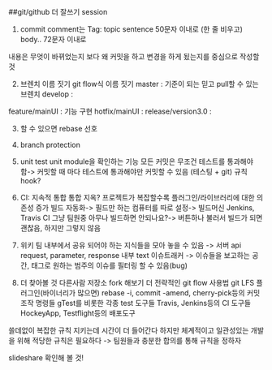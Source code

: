 ##git/github 더 잘쓰기 session
1. commit comment는
Tag: topic sentence 50문자 이내로
(한 줄 비우고)
body.. 72문자 이내로

내용은 무엇이 바뀌었는지 보다 왜 커밋을 하고 변경을 하게 됬는지를 중심으로 작성할 것

2. 브렌치 이름 짓기
git flow식 이름 짓기
master  : 기준이 되는 믿고 pull할 수 있는 브렌치
develop :

feature/mainUI      : 기능 구현
hotfix/mainUI       :
release/version3.0  :

3. 할 수 있으면 rebase 선호

4. branch protection

5. unit test
unit module을 확인하는 기능
모든 커밋은 무조건 테스트를 통과해야 함->  커밋할 때 마다 테스트에 통과해야만 커밋할 수 있음
(테스팅 + git) 규칙
hook?

6. CI: 지속적 통합
통합 지옥? 프로젝트가 복잡할수록 플러그인/라이브러리에 대한 의존성 증가
빌드 자동화-> 필드만 하는 컴퓨터를 따로 설정-> 빌드머신
Jenkins, Travis CI
그냥 팀원중 아무나 빌드하면 안되나요?-> 버튼하나 불러서 빌드가 되면 괜찮음, 하지만 그렇지 않음

7. 위키
팀 내부에서 공유 되어야 하는 지식들을 모아 놓을 수 있음
-> 서버 api request, parameter, response
내부 text
이슈트래커 -> 이슈들을 보고하는 공간, 태그로 원하는 범주의 이슈를 필터링 할 수 있음(bug)

8. 더 찾아볼 것
다른사람 저장소 fork 해보기
더 전략적인 git flow 사용법
git LFS 플러그인(바이너리가 많으면)
rebase -i, commit -amend, cherry-pick등의 커밋 조작 명령들
gTest를 비롯한 각종 test 도구들
Travis, Jenkins등의 CI 도구들
HockeyApp, Testflight등의 배포도구

쓸데없이 복잡한  규칙 지키는데 시간이 더 들어간다
하지만 체계적이고 일관성있는 개발을 위해 적당한 규칙은 필요하다
-> 팀원들과 충분한 합의를 통해 규칙을 정하자

slideshare 확인해 볼 것!





























